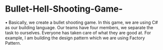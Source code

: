# Bullet-Hell-Shooting-Game-
•	Basically, we create a bullet shooting game. In this game, we are using C# as our building language. Our teams have four members, we separate the task to ourselves. Everyone has taken care of what they are good at. For example, I am building the design pattern which we are using Factory Pattern.
